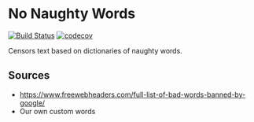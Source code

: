 # No Naughty Words

[![Build Status](https://travis-ci.org/jonathanong/no-naughty-words.svg?branch=master)](https://travis-ci.org/jonathanong/no-naughty-words)
[![codecov](https://codecov.io/gh/jonathanong/no-naughty-words/branch/master/graph/badge.svg)](https://codecov.io/gh/jonathanong/no-naughty-words)

Censors text based on dictionaries of naughty words.

## Sources

- https://www.freewebheaders.com/full-list-of-bad-words-banned-by-google/
- Our own custom words
